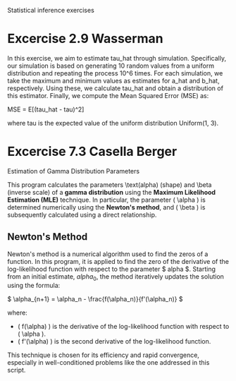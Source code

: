 Statistical inference exercises

# Excercise 2.9 Wasserman

In this exercise, we aim to estimate tau_hat through simulation. Specifically, our simulation is based on generating 10 random values from a uniform distribution and repeating the process 10^6 times. For each simulation, we take the maximum and minimum values as estimates for a_hat and b_hat, respectively. Using these, we calculate tau_hat and obtain a distribution of this estimator. Finally, we compute the Mean Squared Error (MSE) as:

MSE = E[(tau_hat - tau)^2]

where tau is the expected value of the uniform distribution Uniform(1, 3).


# Excercise 7.3 Casella Berger

Estimation of Gamma Distribution Parameters

This program calculates the parameters  \text(alpha) (shape) and \beta (inverse scale) of a **gamma distribution** using the **Maximum Likelihood Estimation (MLE)** technique. 
In particular, the parameter \( \alpha \) is determined numerically using the **Newton's method**, and \( \beta \) is subsequently calculated using a direct relationship.

## Newton's Method

Newton's method is a numerical algorithm used to find the zeros of a function. In this program, it is applied to find the zero of the derivative of the log-likelihood function with respect to the parameter $ alpha $. 
Starting from an initial estimate, $alpha_0$, the method iteratively updates the solution using the formula:

$ \alpha_{n+1} = \alpha_n - \frac{f(\alpha_n)}{f'(\alpha_n)} $

where:
- \( f(\alpha) \) is the derivative of the log-likelihood function with respect to \( \alpha \).
- \( f'(\alpha) \) is the second derivative of the log-likelihood function.

This technique is chosen for its efficiency and rapid convergence, especially in well-conditioned problems like the one addressed in this script.
